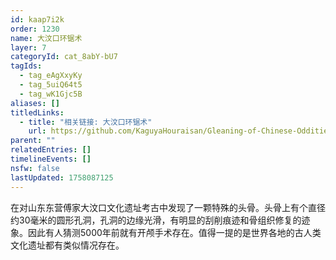 ```yaml
---
id: kaap7i2k
order: 1230
name: 大汶口环锯术
layer: 7
categoryId: cat_8abY-bU7
tagIds:
  - tag_eAgXxyKy
  - tag_5uiQ64t5
  - tag_wK1Gjc5B
aliases: []
titledLinks:
  - title: "相关链接: 大汶口环锯术"
    url: https://github.com/KaguyaHouraisan/Gleaning-of-Chinese-Oddities-Iceberg/blob/main/%E4%B8%AD%E6%96%87%E4%BA%92%E8%81%94%E7%BD%91%E5%85%94%E5%AD%90%E6%B4%9E%E5%86%B0%E5%B1%B1%E5%9B%BE%E6%8B%BE%E9%81%97%C2%B7%E4%B8%80%C2%B7%E5%A4%A7%E6%B1%B6%E5%8F%A3%E7%8E%AF%E9%94%AF%E6%9C%AF.md
parent: ""
relatedEntries: []
timelineEvents: []
nsfw: false
lastUpdated: 1758087125
---
```


在对山东东营傅家大汶口文化遗址考古中发现了一颗特殊的头骨。头骨上有个直径约30毫米的圆形孔洞，孔洞的边缘光滑，有明显的刮削痕迹和骨组织修复的迹象。因此有人猜测5000年前就有开颅手术存在。值得一提的是世界各地的古人类文化遗址都有类似情况存在。